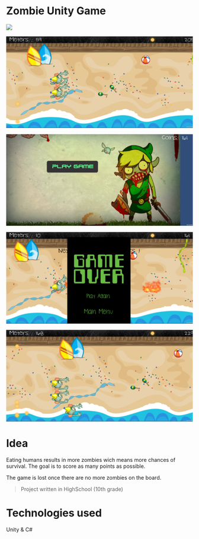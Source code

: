 # Zombie Unity Game

[![](http://img.youtube.com/vi/HM3zKPEMm1I/0.jpg)](http://www.youtube.com/watch?v=HM3zKPEMm1I "Zombie Demo Video")

![Demo Image ](https://github.com/msorins/Zombie/blob/master/1.jpg?raw=true "Demo Image")

![Demo Image ](https://github.com/msorins/Zombie/blob/master/2.jpg?raw=true "Demo Image")

![Demo Image ](https://github.com/msorins/Zombie/blob/master/3.jpg?raw=true "Demo Image")

![Demo Image ](https://github.com/msorins/Zombie/blob/master/4.jpg?raw=true "Demo Image")

# Idea
Eating humans results in more zombies wich means more chances of survival. The goal is to score as many points as possible.


The game is lost once there are no more zombies on the board.

> Project written in HighSchool (10th grade)

# Technologies used
Unity & C#
